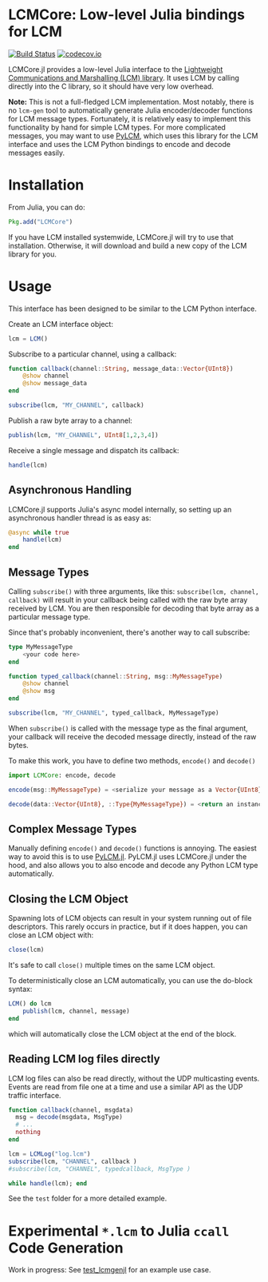 # LCMCore: Low-level Julia bindings for LCM

[![Build Status](https://travis-ci.org/rdeits/LCMCore.jl.svg?branch=master)](https://travis-ci.org/rdeits/LCMCore.jl)
[![codecov.io](https://codecov.io/github/rdeits/LCMCore.jl/coverage.svg?branch=master)](https://codecov.io/github/rdeits/LCMCore.jl?branch=master)

LCMCore.jl provides a low-level Julia interface to the [Lightweight Communications and Marshalling (LCM) library](https://lcm-proj.github.io/). It uses LCM by calling directly into the C library, so it should have very low overhead.

**Note:** This is not a full-fledged LCM implementation. Most notably, there is no `lcm-gen` tool to automatically generate Julia encoder/decoder functions for LCM message types. Fortunately, it is relatively easy to implement this functionality by hand for simple LCM types. For more complicated messages, you may want to use [PyLCM](https://github.com/rdeits/PyLCM.jl), which uses this library for the LCM interface and uses the LCM Python bindings to encode and decode messages easily.

# Installation

From Julia, you can do:

```julia
Pkg.add("LCMCore")
```

If you have LCM installed systemwide, LCMCore.jl will try to use that installation. Otherwise, it will download and build a new copy of the LCM library for you.

# Usage

This interface has been designed to be similar to the LCM Python interface.

Create an LCM interface object:

```julia
lcm = LCM()
```

Subscribe to a particular channel, using a callback:

```julia
function callback(channel::String, message_data::Vector{UInt8})
    @show channel
    @show message_data
end

subscribe(lcm, "MY_CHANNEL", callback)
```

Publish a raw byte array to a channel:

```julia
publish(lcm, "MY_CHANNEL", UInt8[1,2,3,4])
```

Receive a single message and dispatch its callback:

```julia
handle(lcm)
```

## Asynchronous Handling

LCMCore.jl supports Julia's async model internally, so setting up an asynchronous handler thread is as easy as:

```julia
@async while true
    handle(lcm)
end
```

## Message Types

Calling `subscribe()` with three arguments, like this: `subscribe(lcm, channel, callback)` will result in your callback being called with the raw byte array received by LCM. You are then responsible for decoding that byte array as a particular message type.

Since that's probably inconvenient, there's another way to call subscribe:

```julia
type MyMessageType
    <your code here>
end

function typed_callback(channel::String, msg::MyMessageType)
    @show channel
    @show msg
end

subscribe(lcm, "MY_CHANNEL", typed_callback, MyMessageType)
```

When `subscribe()` is called with the message type as the final argument, your callback will receive the decoded message directly, instead of the raw bytes.

To make this work, you have to define two methods, `encode()` and `decode()`

```julia
import LCMCore: encode, decode

encode(msg::MyMessageType) = <serialize your message as a Vector{UInt8}>

decode(data::Vector{UInt8}, ::Type{MyMessageType}) = <return an instance of MyMessageType from the given data>
```

## Complex Message Types

Manually defining `encode()` and `decode()` functions is annoying. The easiest way to avoid this is to use [PyLCM.jl](https://github.com/rdeits/PyLCM.jl). PyLCM.jl uses LCMCore.jl under the hood, and also allows you to also encode and decode any Python LCM type automatically.

## Closing the LCM Object

Spawning lots of LCM objects can result in your system running out of file descriptors. This rarely occurs in practice, but if it does happen, you can close an LCM object with:

```julia
close(lcm)
```

It's safe to call `close()` multiple times on the same LCM object.

To deterministically close an LCM automatically, you can use the do-block syntax:

```julia
LCM() do lcm
    publish(lcm, channel, message)
end
```

which will automatically close the LCM object at the end of the block.

## Reading LCM log files directly

LCM log files can also be read directly, without the UDP multicasting events.
Events are read from file one at a time and use a similar API as the UDP traffic interface.
```julia
function callback(channel, msgdata)
  msg = decode(msgdata, MsgType)
  # ...
  nothing
end

lcm = LCMLog("log.lcm")
subscribe(lcm, "CHANNEL", callback )
#subscribe(lcm, "CHANNEL", typedcallback, MsgType )

while handle(lcm); end
```

See the `test` folder for a more detailed example.

# Experimental `*.lcm` to Julia `ccall` Code Generation

Work in progress: See [test_lcmgenjl](/test/test_lcmgenjl) for an example use case.

